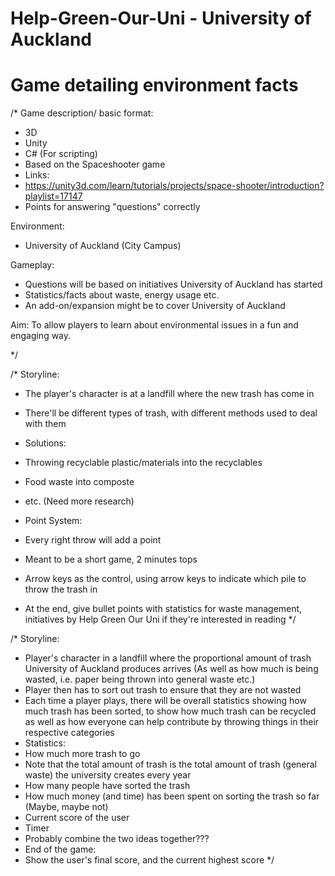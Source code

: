 # Help-Green-Our-Uni - University of Auckland
# Game detailing environment facts
/*
Game description/ basic format:
- 3D
- Unity
 - C# (For scripting) 
 - Based on the Spaceshooter game
 - Links:
  - https://unity3d.com/learn/tutorials/projects/space-shooter/introduction?playlist=17147
- Points for answering "questions" correctly

Environment:
- University of Auckland (City Campus)

Gameplay:
- Questions will be based on initiatives University of Auckland has started
- Statistics/facts about waste, energy usage etc.
 - An add-on/expansion might be to cover University of Auckland

Aim: To allow players to learn about environmental issues in a fun and engaging way.

*/

/*
Storyline:
- The player's character is at a landfill where the new trash has come in 
- There'll be different types of trash, with different methods used to deal with them
- Solutions:
 - Throwing recyclable plastic/materials into the recyclables
 - Food waste into composte
 - etc. (Need more research)

- Point System:
 - Every right throw will add a point

- Meant to be a short game, 2 minutes tops
- Arrow keys as the control, using arrow keys to indicate which pile to throw the trash in 
- At the end, give bullet points with statistics for waste management, initiatives by Help Green Our Uni if they're interested in reading
*/

/*
Storyline:
- Player's character in a landfill where the proportional amount of trash University of Auckland produces arrives (As well as how much is being wasted, i.e. paper being thrown into general waste etc.)
- Player then has to sort out trash to ensure that they are not wasted
- Each time a player plays, there will be overall statistics showing how much trash has been sorted, to show how much trash can be recycled as well as how everyone can help contribute by throwing things in their respective categories
 - Statistics: 
  - How much more trash to go
   - Note that the total amount of trash is the total amount of trash (general waste) the university creates every year
  - How many people have sorted the trash
  - How much money (and time) has been spent on sorting the trash so far (Maybe, maybe not)
  - Current score of the user
  - Timer
- Probably combine the two ideas together???
- End of the game:
 - Show the user's final score, and the current highest score
*/
